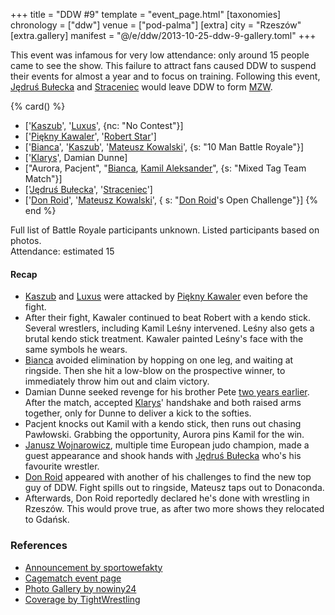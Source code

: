 +++
title = "DDW #9"
template = "event_page.html"
[taxonomies]
chronology = ["ddw"]
venue = ["pod-palma"]
[extra]
city = "Rzeszów"
[extra.gallery]
manifest = "@/e/ddw/2013-10-25-ddw-9-gallery.toml"
+++

This event was infamous for very low attendance: only around 15 people came to see the show. This failure to attract fans caused DDW to suspend their events for almost a year and to focus on training. Following this event, [Jędruś Bułecka](@/w/jedrus-bulecka.md) and [Straceniec](@/w/shadow.md) would leave DDW to form [MZW](@/o/mzw.md).

{% card() %}
- ['[Kaszub](@/w/kaszub.md)', '[Luxus](@/w/luxus.md)', {nc: "No Contest"}]
- ['[Piękny Kawaler](@/w/piekny-kawaler.md)', '[Robert Star](@/w/robert-star.md)']
- ['[Bianca](@/w/bianca.md)', '[Kaszub](@/w/kaszub.md)', '[Mateusz Kowalski](@/w/mateusz-kakareko.md)',
  {s: "10 Man Battle Royale"}]
- ['[Klarys](@/w/klarys.md)', Damian Dunne]
- ["Aurora, Pacjent", "[Bianca](@/w/bianca.md), [Kamil Aleksander](@/w/kamil-aleksander.md)",
  {s: "Mixed Tag Team Match"}]
- ['[Jędruś Bułecka](@/w/jedrus-bulecka.md)', '[Straceniec](@/w/shadow.md)']
- ['[Don Roid](@/w/don-roid.md)', '[Mateusz Kowalski](@/w/mateusz-kakareko.md)', {
    s: "[Don Roid](@/w/don-roid.md)'s Open Challenge"}]
{% end %}

Full list of Battle Royale participants unknown. Listed participants based on photos. \
Attendance: estimated 15

#### Recap

* [Kaszub](@/w/kaszub.md) and [Luxus](@/w/luxus.md) were attacked by [Piękny Kawaler](@/w/piekny-kawaler.md) even before the fight.
* After their fight, Kawaler continued to beat Robert with a kendo stick. Several wrestlers, including Kamil Leśny intervened. Leśny also gets a brutal kendo stick treatment. Kawaler painted Leśny's face with the same symbols he wears.
* [Bianca](@/w/bianca.md) avoided elimination by hopping on one leg, and waiting  at ringside. Then she hit a low-blow on the prospective winner, to immediately throw him out and claim victory.
* Damian Dunne seeked revenge for his brother Pete [two years earlier](@/e/ddw/2012-03-09-ddw-6.md). After the match, accepted [Klarys](@/w/klarys.md)' handshake and both raised arms together, only for Dunne to deliver a kick to the softies.
* Pacjent knocks out Kamil with a kendo stick, then runs out chasing Pawłowski. Grabbing the opportunity, Aurora pins Kamil for the win.
* [Janusz Wojnarowicz][wojnarowicz], multiple time European judo champion, made a guest appearance and shook hands with [Jędruś Bułecka](@/w/jedrus-bulecka.md) who's his favourite wrestler.
* [Don Roid](@/w/don-roid.md) appeared with another of his challenges to find the new top guy of DDW. Fight spills out to ringside, Mateusz taps out to Donaconda.
* Afterwards, Don Roid reportedly declared he's done with wrestling in Rzeszów. This would prove true, as after two more shows they relocated to Gdańsk.

### References

* [Announcement by sportowefakty](https://sportowefakty.wp.pl/wrestling/392984/gala-ddw-9-juz-25-pazdziernika)
* [Cagematch event page](https://www.cagematch.net/?id=1&nr=102902)
* [Photo Gallery by nowiny24](https://nowiny24.pl/wrestling-gala-w-rzeszowie-pelna-ciekawych-starc-zdjecia/ar/6202009)
* [Coverage by TightWrestling](https://tightwrestling.blogspot.com/2013/11/do-or-die-wrestling-9-raport.html)

[wojnarowicz]: https://en.wikipedia.org/wiki/Janusz_Wojnarowicz

